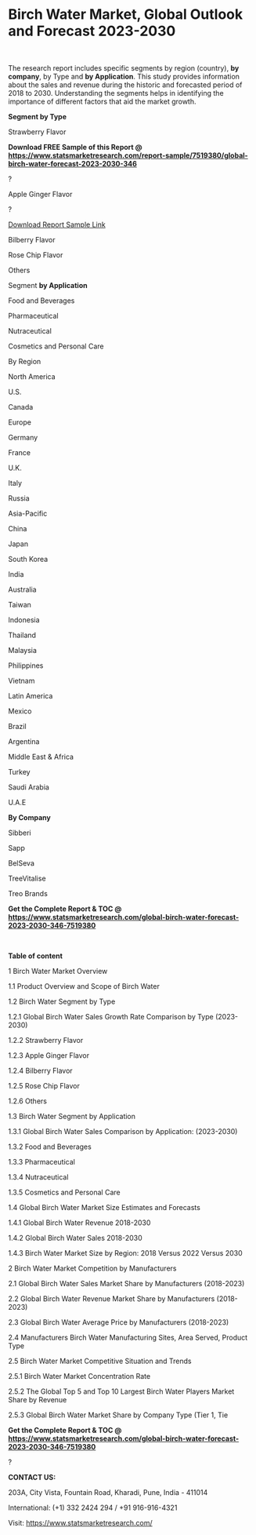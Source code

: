<h1>Birch Water Market, Global Outlook and Forecast 2023-2030</h1><br/><p>The research report includes specific segments by region (country), <strong>by company</strong>, by Type and <strong>by Application</strong>. This study provides information about the sales and revenue during the historic and forecasted period of 2018 to 2030. Understanding the segments helps in identifying the importance of different factors that aid the market growth.</p>
 
 
 
 <p><strong>Segment by Type</strong></p>
 
 
 
 <p>Strawberry Flavor</p>
 
 
 
 <div><b>Download FREE Sample of this Report @ <a href="https://www.statsmarketresearch.com/download-free-sample/7519380/global-birch-water-forecast-2023-2030-346">https://www.statsmarketresearch.com/report-sample/7519380/global-birch-water-forecast-2023-2030-346</a></b></div>
 
 
 
 <p>? </p>
 
 
 
 <p>Apple Ginger Flavor</p>
 
 
 
 <p>? </p>
 
 
 
 <p><a href="https://www.statsmarketresearch.com/download-free-sample/7519380/global-birch-water-forecast-2023-2030-346">Download Report Sample Link</a></p>
 
 
 
 <p>Bilberry Flavor</p>
 
 
 
 <p>Rose Chip Flavor</p>
 
 
 
 <p>Others</p>
 
 
 
 <p>Segment <strong>by Application</strong></p>
 
 
 
 <p>Food and Beverages</p>
 
 
 
 <p>Pharmaceutical</p>
 
 
 
 <p>Nutraceutical</p>
 
 
 
 <p>Cosmetics and Personal Care</p>
 
 
 
 <p>By Region</p>
 
 
 
 <p>North America</p>
 
 
 
 <p>U.S.</p>
 
 
 
 <p>Canada</p>
 
 
 
 <p>Europe</p>
 
 
 
 <p>Germany</p>
 
 
 
 <p>France</p>
 
 
 
 <p>U.K.</p>
 
 
 
 <p>Italy</p>
 
 
 
 <p>Russia</p>
 
 
 
 <p>Asia-Pacific</p>
 
 
 
 <p>China</p>
 
 
 
 <p>Japan</p>
 
 
 
 <p>South Korea</p>
 
 
 
 <p>India</p>
 
 
 
 <p>Australia</p>
 
 
 
 <p>Taiwan</p>
 
 
 
 <p>Indonesia</p>
 
 
 
 <p>Thailand</p>
 
 
 
 <p>Malaysia</p>
 
 
 
 <p>Philippines</p>
 
 
 
 <p>Vietnam</p>
 
 
 
 <p>Latin America</p>
 
 
 
 <p>Mexico</p>
 
 
 
 <p>Brazil</p>
 
 
 
 <p>Argentina</p>
 
 
 
 <p>Middle East & Africa</p>
 
 
 
 <p>Turkey</p>
 
 
 
 <p>Saudi Arabia</p>
 
 
 
 <p>U.A.E</p>
 
 
 
 <p><strong>By Company</strong></p>
 
 
 
 <p>Sibberi</p>
 
 
 
 <p>Sapp</p>
 
 
 
 <p>BelSeva</p>
 
 
 
 <p>TreeVitalise</p>
 
 
 
 <p>Treo Brands</p>
 
 
 
 <div><b>Get the Complete Report & TOC @ <a href="https://www.statsmarketresearch.com/global-birch-water-forecast-2023-2030-346-7519380">https://www.statsmarketresearch.com/global-birch-water-forecast-2023-2030-346-7519380</a></b></div>
 
 
 
 <p><br />
 
 <b>Table of content</b></p>
 
 
 
 <p>1 Birch Water Market Overview<br />
 
 1.1 Product Overview and Scope of Birch Water<br />
 
 1.2 Birch Water Segment by Type<br />
 
 1.2.1 Global Birch Water Sales Growth Rate Comparison by Type (2023-2030)<br />
 
 1.2.2 Strawberry Flavor<br />
 
 1.2.3 Apple Ginger Flavor<br />
 
 1.2.4 Bilberry Flavor<br />
 
 1.2.5 Rose Chip Flavor<br />
 
 1.2.6 Others<br />
 
 1.3 Birch Water Segment by Application<br />
 
 1.3.1 Global Birch Water Sales Comparison by Application: (2023-2030)<br />
 
 1.3.2 Food and Beverages<br />
 
 1.3.3 Pharmaceutical<br />
 
 1.3.4 Nutraceutical<br />
 
 1.3.5 Cosmetics and Personal Care<br />
 
 1.4 Global Birch Water Market Size Estimates and Forecasts<br />
 
 1.4.1 Global Birch Water Revenue 2018-2030<br />
 
 1.4.2 Global Birch Water Sales 2018-2030<br />
 
 1.4.3 Birch Water Market Size by Region: 2018 Versus 2022 Versus 2030<br />
 
 2 Birch Water Market Competition by Manufacturers<br />
 
 2.1 Global Birch Water Sales Market Share by Manufacturers (2018-2023)<br />
 
 2.2 Global Birch Water Revenue Market Share by Manufacturers (2018-2023)<br />
 
 2.3 Global Birch Water Average Price by Manufacturers (2018-2023)<br />
 
 2.4 Manufacturers Birch Water Manufacturing Sites, Area Served, Product Type<br />
 
 2.5 Birch Water Market Competitive Situation and Trends<br />
 
 2.5.1 Birch Water Market Concentration Rate<br />
 
 2.5.2 The Global Top 5 and Top 10 Largest Birch Water Players Market Share by Revenue<br />
 
 2.5.3 Global Birch Water Market Share by Company Type (Tier 1, Tie</p>
 
 
 
 <div><b>Get the Complete Report & TOC @ <a href="https://www.statsmarketresearch.com/global-birch-water-forecast-2023-2030-346-7519380">https://www.statsmarketresearch.com/global-birch-water-forecast-2023-2030-346-7519380</a></b></div>
 
 
 
 <p>? </p>
 
 
 
 <p><b>CONTACT US:</b><br />
 
 203A, City Vista, Fountain Road, Kharadi, Pune, India - 411014<br />
 
 International: (+1) 332 2424 294 / +91 916-916-4321<br />
 
 Visit: <a href="https://www.statsmarketresearch.com/">https://www.statsmarketresearch.com/</a></p>
